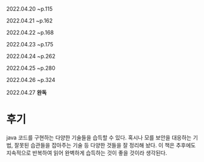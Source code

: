 2022.04.20
~p.115

2022.04.21
~p.162

2022.04.22
~p.168

2022.04.23
~p.175

2022.04.24
~p.262

2022.04.25
~p.280

2022.04.26
~p.324

2022.04.27 __완독__

# 후기

java 코드를 구현하는 다양한 기술들을 습득할 수 있다. 혹시나 모를 보안을 대응하는 기법, 잘못된 습관들을 잡아주는 기술 등 다양한 것들을 잘 정리해 놨다.
이 책은 추후에도 지속적으로 반복하여 읽어 완벽하게 습득하는 것이 좋을 것이라 생각된다.
